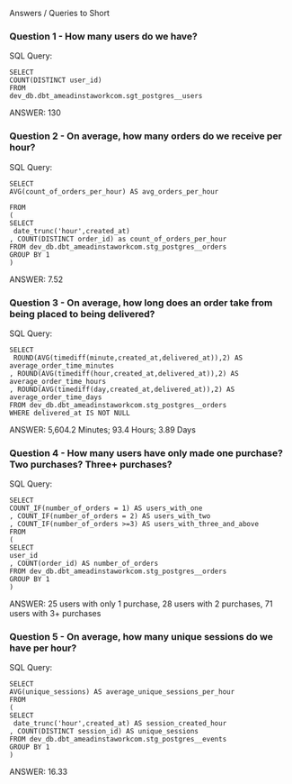 Answers / Queries to Short

### Question 1 - How many users do we have?

SQL Query:
```
SELECT
COUNT(DISTINCT user_id)
FROM
dev_db.dbt_ameadinstaworkcom.sgt_postgres__users
```
ANSWER: 130

### Question 2 - On average, how many orders do we receive per hour?

SQL Query:
```
SELECT 
AVG(count_of_orders_per_hour) AS avg_orders_per_hour

FROM 
(
SELECT
 date_trunc('hour',created_at)
, COUNT(DISTINCT order_id) as count_of_orders_per_hour 
FROM dev_db.dbt_ameadinstaworkcom.stg_postgres__orders 
GROUP BY 1
)
```
ANSWER: 7.52

### Question 3 - On average, how long does an order take from being placed to being delivered?

SQL Query:
```
SELECT 
 ROUND(AVG(timediff(minute,created_at,delivered_at)),2) AS average_order_time_minutes
, ROUND(AVG(timediff(hour,created_at,delivered_at)),2) AS average_order_time_hours
, ROUND(AVG(timediff(day,created_at,delivered_at)),2) AS average_order_time_days
FROM dev_db.dbt_ameadinstaworkcom.stg_postgres__orders 
WHERE delivered_at IS NOT NULL
```
ANSWER: 5,604.2 Minutes; 93.4 Hours; 3.89 Days

### Question 4 - How many users have only made one purchase? Two purchases? Three+ purchases?

SQL Query:
```
SELECT
COUNT_IF(number_of_orders = 1) AS users_with_one
, COUNT_IF(number_of_orders = 2) AS users_with_two
, COUNT_IF(number_of_orders >=3) AS users_with_three_and_above
FROM
(
SELECT 
user_id
, COUNT(order_id) AS number_of_orders
FROM dev_db.dbt_ameadinstaworkcom.stg_postgres__orders 
GROUP BY 1
)
```
ANSWER: 25 users with only 1 purchase, 28 users with 2 purchases, 71 users with 3+ purchases

### Question 5 - On average, how many unique sessions do we have per hour?

SQL Query:
```
SELECT
AVG(unique_sessions) AS average_unique_sessions_per_hour
FROM
(
SELECT 
 date_trunc('hour',created_at) AS session_created_hour
, COUNT(DISTINCT session_id) AS unique_sessions
FROM dev_db.dbt_ameadinstaworkcom.stg_postgres__events 
GROUP BY 1
)
```
ANSWER: 16.33